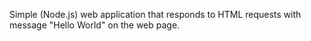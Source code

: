 Simple (Node.js) web application that responds to HTML requests with message "Hello World" on the web page.
